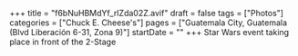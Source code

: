 +++
title = "f6bNuHBMdYf_rIZda02Z.avif"
draft = false
tags = ["Photos"]
categories = ["Chuck E. Cheese's"]
pages = ["Guatemala City, Guatemala (Blvd Liberación 6-31, Zona 9)"]
startDate = ""
+++
Star Wars event taking place in front of the 2-Stage
